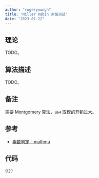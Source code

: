 ```yaml
---
author: "rogeryoungh"
title: "Miller Rabin 素性测试"
date: "2023-01-22"
---
```


## 理论

TODO。

## 算法描述

TODO。

## 备注

需要 Montgomery 算法，`u64` 取模的开销过大。

## 参考

- [素数判定 - mathmu](http://mathmu.github.io/MTCAS/doc/PrimeTest.html)

## 代码

{{<code file="./miller-rabin.hpp" lang="cpp">}}
